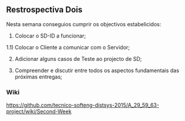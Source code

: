 ## Restrospectiva Dois

Nesta semana conseguios cumprir os objectivos estabelicidos:

1) Colocar o SD-ID a funcionar;

1.1) Colocar o Cliente a comunicar com o Servidor;


2) Adicionar alguns casos de Teste ao projecto de SD;


3) Compreender e discutir entre todos os aspectos fundamentais das próximas entregas;

### Wiki

https://github.com/tecnico-softeng-distsys-2015/A_29_59_63-project/wiki/Second-Week
